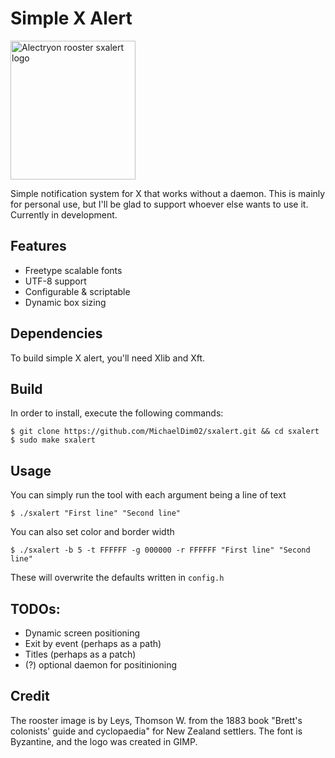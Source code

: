 # Simple X Alert 
<img src="https://mcdim.xyz/projects/sxalert/alectryon.png" alt="Alectryon rooster sxalert logo" style="height: 222px; width:200px;"/>

Simple notification system for X that works without a daemon. This is mainly for personal use, but I'll be glad to support whoever else wants to use it. Currently in development.

## Features
+ Freetype scalable fonts
+ UTF-8 support
+ Configurable & scriptable
+ Dynamic box sizing

## Dependencies
To build simple X alert, you'll need Xlib and Xft.

## Build
In order to install, execute the following commands:
```
$ git clone https://github.com/MichaelDim02/sxalert.git && cd sxalert
$ sudo make sxalert
```

## Usage
You can simply run the tool with each argument being a line of text
```
$ ./sxalert "First line" "Second line"
```
You can also set color and border width
```
$ ./sxalert -b 5 -t FFFFFF -g 000000 -r FFFFFF "First line" "Second line"
```
These will overwrite the defaults written in `config.h`

## TODOs:
+ Dynamic screen positioning
+ Exit by event (perhaps as a path)
+ Titles (perhaps as a patch)
+ (?) optional daemon for positinioning

## Credit
The rooster image is by Leys, Thomson W. from the 1883 book "Brett's colonists' guide and cyclopaedia" for New Zealand settlers. The font is Byzantine, and the logo was created in GIMP.
